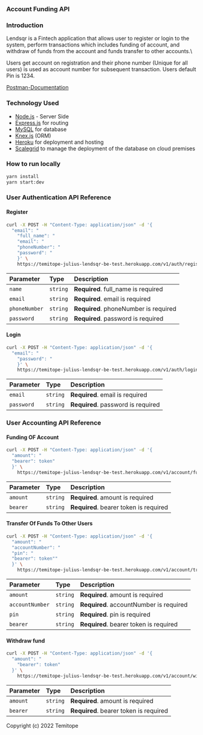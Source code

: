 ### Account Funding API

### Introduction

Lendsqr is a Fintech application that allows user to register or login to the system, perform transactions which includes funding of account, and withdraw of funds from the account and funds transfer to other accounts.\

Users get account on registration and their phone number (Unique for all users) is used as account number for subsequent transaction. Users default Pin is 1234.

[Postman-Documentation](https://documenter.getpostman.com/view/19330071/2s83zmNP7S)

### Technology Used

- [Node.js](https://nodejs.org/) - Server Side
- [Express.js](https://expressjs.com/) for routing
- [MySQL](https://www.mysql.com/) for database
- [Knex.js](https://knexjs.org/) (ORM)
- [Heroku](https://www.heroku.com/) for deployment and hosting
- [Scalegrid](https://scalegrid.io/) to manage the deployment of the database on cloud premises


### How to run locally

```bash
yarn install
yarn start:dev
```

### User Authentication API Reference

#### Register

```bash
curl -X POST -H "Content-Type: application/json" -d '{
  "email": "
    "full_name": "
    "email": "
    "phoneNumber": "
    "password": "
    }' \
    https://temitope-julius-lendsqr-be-test.herokuapp.com/v1/auth/register
```

| Parameter  | Type     | Description                        |
| :--------- | :------- | :--------------------------------- |
| `name`     | `string` | **Required**. full_name is required     |
| `email`    | `string` | **Required**. email is required    |
| `phoneNumber`    | `string` | **Required**. phoneNumber is required    |
| `password` | `string` | **Required**. password is required |

#### Login

```bash
curl -X POST -H "Content-Type: application/json" -d '{
  "email": "
    "password": "
    }' \
    https://temitope-julius-lendsqr-be-test.herokuapp.com/v1/auth/login
```

| Parameter  | Type     | Description                        |
| :--------- | :------- | :--------------------------------- |
| `email`    | `string` | **Required**. email is required    |
| `password` | `string` | **Required**. password is required |


### User Accounting API Reference

#### Funding OF Account 

```bash
curl -X POST -H "Content-Type: application/json" -d '{
  "amount": "
  "bearer": token"
  }' \
    https://temitope-julius-lendsqr-be-test.herokuapp.com/v1/account/fund
```

| Parameter | Type     | Description                            |
| :-------- | :------- | :------------------------------------- |
| `amount`  | `string` | **Required**. amount is required       |
| `bearer`  | `string` | **Required**. bearer token is required |

#### Transfer Of Funds To Other Users

```bash
curl -X POST -H "Content-Type: application/json" -d '{
  "amount": "
  "accountNumber": "
  "pin": "
  "bearer": token""
  }' \
    https://temitope-julius-lendsqr-be-test.herokuapp.com/v1/account/transfer-fund
```

| Parameter     | Type     | Description                            |
| :------------ | :------- | :------------------------------------- |
| `amount`   | `string` | **Required**. amount is required    |
| `accountNumber` | `string` | **Required**. accountNumber is required  |
| `pin` | `string` | **Required**. pin is required  |
| `bearer`      | `string` | **Required**. bearer token is required |

#### Withdraw fund 

```bash
curl -X POST -H "Content-Type: application/json" -d '{
  "amount": "
    "bearer": token"
  }' \
    https://temitope-julius-lendsqr-be-test.herokuapp.com/v1/account/withdraw-fund
```

| Parameter | Type     | Description                            |
| :-------- | :------- | :------------------------------------- |
| `amount`  | `string` | **Required**. amount is required       |
| `bearer`  | `string` | **Required**. bearer token is required |

Copyright (c) 2022 Temitope
